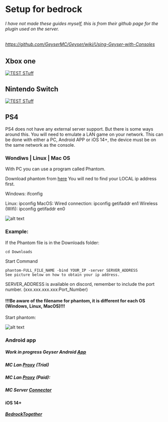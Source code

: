 # Setup for bedrock
###### I have not made these guides myself, this is from their github page for the plugin used on the server.
###### https://github.com/GeyserMC/Geyser/wiki/Using-Geyser-with-Consoles
## Xbox one
[![TEST STuff](https://img.youtube.com/vi/g8mHvasVHMs/0.jpg)](https://www.youtube.com/watch?v=g8mHvasVHMs)
## Nintendo Switch
[![TEST STuff](https://img.youtube.com/vi/zalT_oR1nPM/0.jpg)](https://www.youtube.com/watch?v=zalT_oR1nPM)
## PS4

PS4 does not have any external server support. But there is some ways around this. 
You will need to emulate a LAN game on your network. 
This can be done with either a PC, Android APP or iOS 14+, the device must be on the same network as the console.

### Wondiws | Linux | Mac OS
With PC you can use a program called Phantom. 

Download phantom from [here](https://github.com/jhead/phantom/releases)
You will ned to find your LOCAL ip address first.

 Windows:
     ifconfig  
     
 Linux:
     ipconfig
  MacOS:
      Wired connection:
       ipconfig getifaddr en1
      Wireless (Wifi): 
       ipconfig getifaddr en0
       
 ![alt text](https://github.com/mrvasquez2/VanillaServer/blob/main/Pictures/ipconfig.PNG?raw=true)
 
 ### Example: 
If the Phantom file is in the Downloads folder:

    cd Downloads  
   Start Command
   
    phantom-FULL_FILE_NAME -bind YOUR_IP -server SERVER_ADDRESS
    See picture below on how to obtain your ip address.
   SERVER_ADDRESS is available on discord, remember to include the port number. (xxx.xxx.xxx.xxx:Port_Number)
   
   #### !!!Be aware of the filename for phantom, it is different for each OS (Windows, Linux, MacOS)!!!
   
 Start phantom:
 
![alt text](https://github.com/mrvasquez2/VanillaServer/blob/main/Pictures/phantom.PNG?raw=true)



### Android app
##### Work in progress Geyser Android [App](https://github.com/GeyserMC/GeyserAndroid)
##### MC Lan [Proxy](https://play.google.com/store/apps/details?id=com.luzenna.mineproxydroidtrial) (Trial)
##### MC Lan [Proxy](https://play.google.com/store/apps/details?id=com.luzenna.mineproxydroid) (Paid):
##### MC Server [Connector](https://play.google.com/store/apps/details?id=com.smokiem.mcserverconnector)
#### iOS 14+
##### [BedrockTogether](https://apps.apple.com/app/bedrocktogether/id1534593376)

